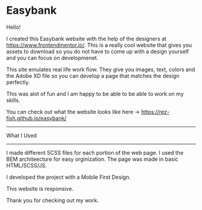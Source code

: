 # Easybank
Hello!

I created this Easybank website with the help of the designers at https://www.frontendmentor.io/. This is a really cool website that gives you assets to download so you do not have to come up with a design yourself and you can focus on developmenet. 

This site emulates real life work flow. They give you images, text, colors and the Adobe XD file so you can develop a page that matches the design perfectly.

This was alot of fun and I am happy to be able to be able to work on my skills.

You can check out what the website looks like here -> https://rez-fish.github.io/easybank/
________

What I Used 
________

I made different SCSS files for each portion of the web page.
I used the BEM architeecture for easy orginization. 
The page was made in basic HTML/SCSS/JS.

I developed the project with a Mobile First Design.

This website is responsive.

Thank you for checking out my work.

